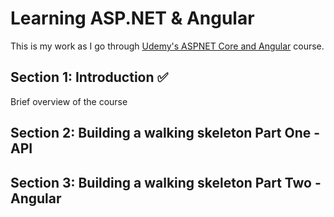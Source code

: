 <!--- Checkmark Emoji: ✅ -->

# Learning ASP.NET & Angular
This is my work as I go through [Udemy's ASPNET Core and Angular](https://www.udemy.com/course/build-an-app-with-aspnet-core-and-angular-from-scratch) course.
## Section 1: Introduction ✅
Brief overview of the course

## Section 2: Building a walking skeleton Part One - API

## Section 3: Building a walking skeleton Part Two - Angular

